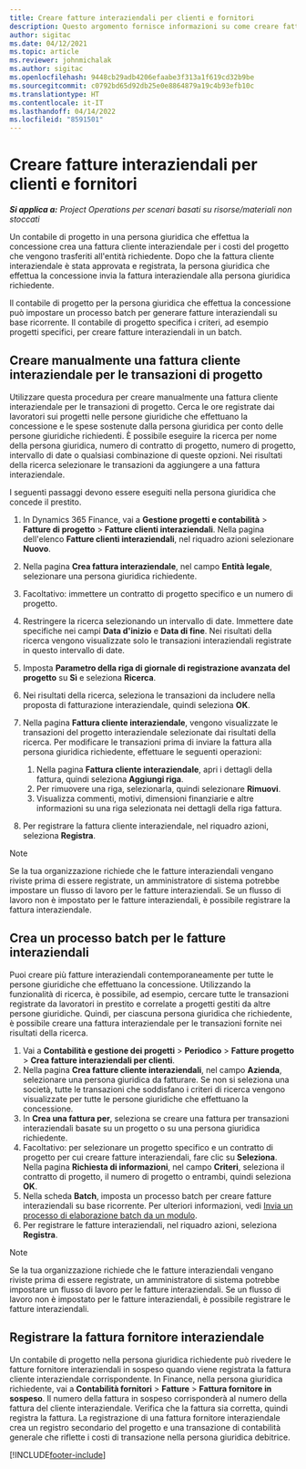 ```yaml
---
title: Creare fatture interaziendali per clienti e fornitori
description: Questo argomento fornisce informazioni su come creare fatture fornitori e clienti interaziendali.
author: sigitac
ms.date: 04/12/2021
ms.topic: article
ms.reviewer: johnmichalak
ms.author: sigitac
ms.openlocfilehash: 9448cb29adb4206efaabe3f313a1f619cd32b9be
ms.sourcegitcommit: c0792bd65d92db25e0e8864879a19c4b93efb10c
ms.translationtype: HT
ms.contentlocale: it-IT
ms.lasthandoff: 04/14/2022
ms.locfileid: "8591501"
---
```

# <a name="create-intercompany-customer-and-vendor-invoices"></a>Creare fatture interaziendali per clienti e fornitori

_**Si applica a:** Project Operations per scenari basati su risorse/materiali non stoccati_

Un contabile di progetto in una persona giuridica che effettua la concessione crea una fattura cliente interaziendale per i costi del progetto che vengono trasferiti all'entità richiedente. Dopo che la fattura cliente interaziendale è stata approvata e registrata, la persona giuridica che effettua la concessione invia la fattura interaziendale alla persona giuridica richiedente.

Il contabile di progetto per la persona giuridica che effettua la concessione può impostare un processo batch per generare fatture interaziendali su base ricorrente. Il contabile di progetto specifica i criteri, ad esempio progetti specifici, per creare fatture interaziendali in un batch.

## <a name="manually-create-an-intercompany-customer-invoice-for-project-transactions"></a>Creare manualmente una fattura cliente interaziendale per le transazioni di progetto 

Utilizzare questa procedura per creare manualmente una fattura cliente interaziendale per le transazioni di progetto. Cerca le ore registrate dai lavoratori sui progetti nelle persone giuridiche che effettuano la concessione e le spese sostenute dalla persona giuridica per conto delle persone giuridiche richiedenti. È possibile eseguire la ricerca per nome della persona giuridica, numero di contratto di progetto, numero di progetto, intervallo di date o qualsiasi combinazione di queste opzioni. Nei risultati della ricerca selezionare le transazioni da aggiungere a una fattura interaziendale. 

I seguenti passaggi devono essere eseguiti nella persona giuridica che concede il prestito. 

1. In Dynamics 365 Finance, vai a **Gestione progetti e contabilità** > **Fatture di progetto** > **Fatture clienti interaziendali**. Nella pagina dell'elenco **Fatture clienti interaziendali**, nel riquadro azioni selezionare **Nuovo**.
2. Nella pagina **Crea fattura interaziendale**, nel campo **Entità legale**, selezionare una persona giuridica richiedente.
3. Facoltativo: immettere un contratto di progetto specifico e un numero di progetto.
4. Restringere la ricerca selezionando un intervallo di date. Immettere date specifiche nei campi **Data d'inizio** e **Data di fine**. Nei risultati della ricerca vengono visualizzate solo le transazioni interaziendali registrate in questo intervallo di date.
5. Imposta **Parametro della riga di giornale di registrazione avanzata del progetto** su **Sì** e seleziona **Ricerca**.
6. Nei risultati della ricerca, seleziona le transazioni da includere nella proposta di fatturazione interaziendale, quindi seleziona **OK**.
7. Nella pagina **Fattura cliente interaziendale**, vengono visualizzate le transazioni del progetto interaziendale selezionate dai risultati della ricerca. Per modificare le transazioni prima di inviare la fattura alla persona giuridica richiedente, effettuare le seguenti operazioni:
  
    1. Nella pagina **Fattura cliente interaziendale**, apri i dettagli della fattura, quindi seleziona **Aggiungi riga**.
    2. Per rimuovere una riga, selezionarla, quindi selezionare **Rimuovi**.
    3. Visualizza commenti, motivi, dimensioni finanziarie e altre informazioni su una riga selezionata nei dettagli della riga fattura.
    
8. Per registrare la fattura cliente interaziendale, nel riquadro azioni, seleziona **Registra**.

> [!NOTE]
> Se la tua organizzazione richiede che le fatture interaziendali vengano riviste prima di essere registrate, un amministratore di sistema potrebbe impostare un flusso di lavoro per le fatture interaziendali. Se un flusso di lavoro non è impostato per le fatture interaziendali, è possibile registrare la fattura interaziendale.

## <a name="create-a-batch-job-for-intercompany-invoices"></a>Crea un processo batch per le fatture interaziendali

Puoi creare più fatture interaziendali contemporaneamente per tutte le persone giuridiche che effettuano la concessione. Utilizzando la funzionalità di ricerca, è possibile, ad esempio, cercare tutte le transazioni registrate da lavoratori in prestito e correlate a progetti gestiti da altre persone giuridiche. Quindi, per ciascuna persona giuridica che richiedente, è possibile creare una fattura interaziendale per le transazioni fornite nei risultati della ricerca.

1. Vai a **Contabilità e gestione dei progetti** > **Periodico** > **Fatture progetto** > **Crea fatture interaziendali per clienti**.
2. Nella pagina **Crea fatture cliente interaziendali**, nel campo **Azienda**, selezionare una persona giuridica da fatturare. Se non si seleziona una società, tutte le transazioni che soddisfano i criteri di ricerca vengono visualizzate per tutte le persone giuridiche che effettuano la concessione.
3. In **Crea una fattura per**, seleziona se creare una fattura per transazioni interaziendali basate su un progetto o su una persona giuridica richiedente.
4. Facoltativo: per selezionare un progetto specifico e un contratto di progetto per cui creare fatture interaziendali, fare clic su **Seleziona**. Nella pagina **Richiesta di informazioni**, nel campo **Criteri**, seleziona il contratto di progetto, il numero di progetto o entrambi, quindi seleziona **OK**.
5. Nella scheda **Batch**, imposta un processo batch per creare fatture interaziendali su base ricorrente. Per ulteriori informazioni, vedi [Invia un processo di elaborazione batch da un modulo](/dynamicsax-2012/appuser-itpro/submit-a-batch-processing-job-from-a-form).
6. Per registrare le fatture interaziendali, nel riquadro azioni, seleziona **Registra**.

> [!NOTE]
> Se la tua organizzazione richiede che le fatture interaziendali vengano riviste prima di essere registrate, un amministratore di sistema potrebbe impostare un flusso di lavoro per le fatture interaziendali. Se un flusso di lavoro non è impostato per le fatture interaziendali, è possibile registrare le fatture interaziendali.

## <a name="post-the-intercompany-vendor-invoice"></a>Registrare la fattura fornitore interaziendale

Un contabile di progetto nella persona giuridica richiedente può rivedere le fatture fornitore interaziendali in sospeso quando viene registrata la fattura cliente interaziendale corrispondente. In Finance, nella persona giuridica richiedente, vai a **Contabilità fornitori** > **Fatture** > **Fattura fornitore in sospeso**. Il numero della fattura in sospeso corrisponderà al numero della fattura del cliente interaziendale. Verifica che la fattura sia corretta, quindi registra la fattura. La registrazione di una fattura fornitore interaziendale crea un registro secondario del progetto e una transazione di contabilità generale che riflette i costi di transazione nella persona giuridica debitrice.


[!INCLUDE[footer-include](../includes/footer-banner.md)]
